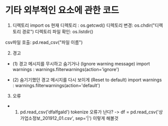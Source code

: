 # 기타 외부적인 요소에 관한 코드

1. 디렉토리
import os 
현재 디렉토리 : os.getcwd()
디렉토리 변경: os.chdir("디렉토리 경로")
디렉토리 파일 확인: os.listdir()

csv파일 호출: pd.read_csv("파일 이름")


2. 경고

 - (1) 경고 메시지를 무시하고 숨기거나 (Ignore warning message)
      import warnings
    : warnings.filterwarnings(action='ignore')

 - (2) 숨기기했던 경고 메시지를 다시 보이게 (Reset to default)
      import warnings
    : warnings.filterwarnings(action='default')
    
3. 오류
* 1. pd.read_csv('dfalfgald') tokenize 오류가 난다? -> df = pd.read_csv('상가업소정보_201912_01.csv', sep='|') 이렇게 해볼것 
